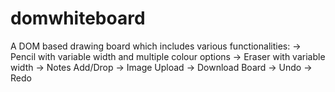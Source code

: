 # domwhiteboard
A DOM based drawing board which includes various functionalities:
    ->  Pencil with variable width and multiple colour options
    ->  Eraser with variable width
    ->  Notes Add/Drop
    ->  Image Upload
    ->  Download Board
    ->  Undo
    ->  Redo
